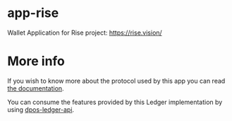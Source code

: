 # app-rise

Wallet Application for Rise project: https://rise.vision/


# More info

If you wish to know more about the protocol used by this app you can read [the documentation](/docs/proto.md).

You can consume the features provided by this Ledger implementation by using [dpos-ledger-api](https://github.com/vekexasia/dpos-ledger-api).

